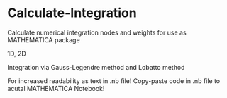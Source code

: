 # Calculate-Integration

Calculate numerical integration nodes and weights for use as MATHEMATICA package

1D, 2D

Integration via Gauss-Legendre method and Lobatto method

For increased readability as text in .nb file! Copy-paste code in .nb file to acutal MATHEMATICA Notebook!

